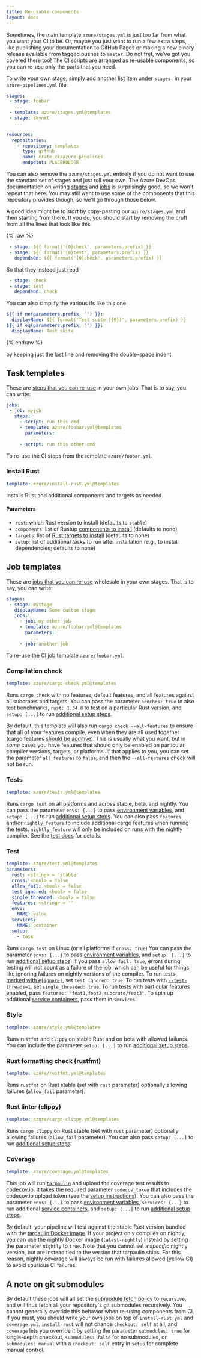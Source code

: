 ```yaml
---
title: Re-usable components
layout: docs
---
```


Sometimes, the main template `azure/stages.yml` is just too far from
what you want your CI to be. Or, maybe you just want to run a few extra
steps, like publishing your documentation to GitHub Pages or making a
new binary release available from tagged pushes to `master`. Do not
fret, we've got you covered there too! The CI scripts are arranged as
re-usable components, so you can re-use only the parts that you need.

To write your own stage, simply add another list item under `stages:`
in your `azure-pipelines.yml` file:


```yaml
stages:
 - stage: foobar
   ...
 - template: azure/stages.yml@templates
 - stage: skynet
   ...

resources:
  repositories:
    - repository: templates
      type: github
      name: crate-ci/azure-pipelines
      endpoint: PLACEHOLDER
```

You can also remove the `azure/stages.yml` entirely if you do not want
to use the standard set of stages and just roll your own. The Azure
DevOps documentation on writing
[stages](https://docs.microsoft.com/en-us/azure/devops/pipelines/process/stages)
and
[jobs](https://docs.microsoft.com/en-us/azure/devops/pipelines/process/phases)
is surprisingly good, so we won't repeat that here. You may still want
to use some of the components that this repository provides though, so
we'll go through those below.

A good idea might be to _start_ by copy-pasting our `azure/stages.yml`
and then starting from there. If you do, you should start by removing
the cruft from all the lines that look like this:

{% raw %}
```yaml
 - stage: ${{ format('{0}check', parameters.prefix) }}
 - stage: ${{ format('{0}test', parameters.prefix) }}
   dependsOn: ${{ format('{0}check', parameters.prefix) }}
```

So that they instead just read

```yaml
 - stage: check
 - stage: test
   dependsOn: check
```

You can also simplify the various ifs like this one

```yaml
${{ if ne(parameters.prefix, '') }}:
  displayName: ${{ format('Test suite ({0})', parameters.prefix) }}
${{ if eq(parameters.prefix, '') }}:
  displayName: Test suite
```
{% endraw %}

by keeping just the last line and removing the double-space indent.


## Task templates

These are [steps that you can
re-use](https://docs.microsoft.com/en-us/azure/devops/pipelines/process/templates#step-re-use)
in your own jobs. That is to say, you can write:

```yaml
jobs:
 - job: myjob
   steps:
     - script: run this cmd
     - template: azure/foobar.yml@templates
       parameters:
         ...
     - script: run this other cmd
```

To re-use the CI steps from the template `azure/foobar.yml`.

### Install Rust

```yaml
template: azure/install-rust.yml@templates
```

Installs Rust and additional components and targets as needed.

#### Parameters

 - `rust`: which Rust version to install (defaults to `stable`)
 - `components`: list of Rustup [components to install](https://rust-lang.github.io/rustup-components-history/) (defaults to none)
 - `targets`: list of [Rust targets to install](https://github.com/rust-lang/rustup.rs/#cross-compilation) (defaults to none)
 - `setup`: list of additional tasks to run after installation (e.g., to install dependencies; defaults to none)

## Job templates

These are [jobs that you can
re-use](https://docs.microsoft.com/en-us/azure/devops/pipelines/process/templates#job-reuse)
wholesale in your own stages. That is to say, you can write:

```yaml
stages:
 - stage: mystage
   displayName: Some custom stage
   jobs:
     - job: my other job
     - template: azure/foobar.yml@templates
       parameters:
         ...
     - job: another job
```

To re-use the CI job template `azure/foobar.yml`.

### Compilation check

```yaml
template: azure/cargo-check.yml@templates
```

Runs `cargo check` with no features, default features, and all features
against all subcrates and targets. You can pass the parameter `benches:
true` to also test benchmarks, `rust: 1.34.0` to test on a particular
Rust version, and `setup: [...]` to run [additional setup
steps](configuration.md#additional-setup-steps).

By default, this template will also run `cargo check --all-features` to
ensure that all of your features compile, even when they are all used
together (cargo features [should be
additive](https://github.com/rust-lang/cargo/issues/4328)). This is
usually what you want, but in _some_ cases you have features that should
only be enabled on particular compiler versions, targets, or platforms.
If that applies to you, you can set the parameter `all_features` to
`false`, and then the `--all-features` check will not be run.

### Tests

```yaml
template: azure/tests.yml@templates
```

Runs `cargo test` on all platforms and across stable, beta, and nightly.
You can pass the parameter `envs: {...}` to pass [environment
variables](configuration.md#environment-variables), and `setup: [...]`
to run [additional setup
steps](configuration.md#additional-setup-steps). You can also pass
`features` and/or `nightly_feature` to include additional cargo features
when running the tests. `nightly_feature` will only be included on runs
with the nightly compiler. See the [test docs](#test) for details.

### Test

```yaml
template: azure/test.yml@templates
parameters:
  rust: <string> = 'stable'
  cross: <bool> = false
  allow_fail: <bool> = false
  test_ignored: <bool> = false
  single_threaded: <bool> = false
  features: <string> = ''
  envs:
    NAME: value
  services:
    NAME: container
  setup:
    - task
```

Runs `cargo test` on Linux (or all platforms if `cross: true`) You can
pass the parameter `envs: {...}` to pass [environment
variables](configuration.md#environment-variables), and `setup: [...]`
to run [additional setup
steps](configuration.md#additional-setup-steps). If you pass
`allow_fail: true`, errors during testing will not count as a failure of
the job, which can be useful for things like ignoring failures on
nightly versions of the compiler. To run tests [marked with
`#[ignore]`](https://doc.rust-lang.org/book/ch11-02-running-tests.html#ignoring-some-tests-unless-specifically-requested),
set `test_ignored: true`. To run tests with
[`--test-threads=1`](https://doc.rust-lang.org/book/ch11-02-running-tests.html#running-tests-in-parallel-or-consecutively),
set `single_threaded: true`. To run tests with particular features
enabled, pass `features: "feat1,feat2,subcrate/feat3"`.
To spin up additional [service
containers](https://docs.microsoft.com/en-us/azure/devops/pipelines/process/service-containers?view=azure-devops&tabs=yaml),
pass them in `services`.

### Style

```yaml
template: azure/style.yml@templates
```

Runs `rustfmt` and `clippy` on stable Rust and on beta with allowed
failures. You can include the parameter `setup: [...]` to run
[additional setup steps](configuration.md#additional-setup-steps).

### Rust formatting check (rustfmt)

```yaml
template: azure/rustfmt.yml@templates
```

Runs `rustfmt` on Rust stable (set with `rust` parameter) optionally
allowing failures (`allow_fail` parameter).

### Rust linter (clippy)

```yaml
template: azure/cargo-clippy.yml@templates
```

Runs `cargo clippy` on Rust stable (set with `rust` parameter)
optionally allowing failures (`allow_fail` parameter). You can also pass
`setup: [...]` to run [additional setup
steps](configuration.md#additional-setup-steps).

### Coverage

```yaml
template: azure/coverage.yml@templates
```

This job will run [`tarpaulin`](https://github.com/xd009642/tarpaulin)
and upload the coverage test results to
[codecov.io](https://codecov.io/). It takes the required parameter
`codecov_token` that includes the codecov.io upload token (see the
[setup instructions](setup.md#code-coverage)). You can also pass the
parameter `envs: {...}` to pass [environment
variables](configuration.md#environment-variables), `services: {...}` to
run additional [service
containers](https://docs.microsoft.com/en-us/azure/devops/pipelines/process/service-containers?view=azure-devops&tabs=yaml),
and `setup: [...]` to run [additional setup
steps](configuration.md#additional-setup-steps).

By default, your pipeline will test against the stable Rust version
bundled with the [tarpaulin Docker
image](https://github.com/xd009642/tarpaulin#docker). If your project
only compiles on nightly, you can use the nightly Docker image
(`latest-nightly`) instead by setting the parameter `nightly` to `true`.
Note that you cannot set a _specific_ nightly version, but are instead
tied to the version that tarpaulin ships. For this reason, nightly
coverage will always be run with failures allowed (yellow CI) to avoid
spurious CI failures.

## A note on git submodules

By default these jobs will all set the [submodule fetch
policy](https://docs.microsoft.com/en-us/azure/devops/pipelines/repos/github#submodules)
to `recursive`, and will thus fetch all your repository's git submodules
recursively. You cannot generally override this behavior when re-using
components from CI. If you must, you should write your own jobs on top
of `install-rust.yml` and `coverage.yml`. `install-rust` will not change
`checkout: self` at all, and `coverage` lets you override it by setting
the parameter `submodules: true` for single-depth checkout, `submodules:
false` for no submodules, or `submodules: manual` with a `checkout:
self` entry in `setup` for complete manual control.
